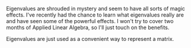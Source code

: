 
Eigenvalues are shrouded in mystery and seem to have all sorts of magic effects. I've recently had the chance to learn what eigenvalues really are and have seen some of the powerful effects. I won't try to cover two months of Applied Linear Algebra, so I'll just touch on the benefits.

Eigenvalues are just used as a convenient way to represent a matrix.
